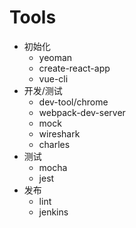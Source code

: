 # Tools

* 初始化
    * yeoman
    * create-react-app
    * vue-cli
* 开发/测试
    * dev-tool/chrome
    * webpack-dev-server
    * mock
    * wireshark
    * charles
* 测试
    * mocha
    * jest
* 发布
    * lint
    * jenkins